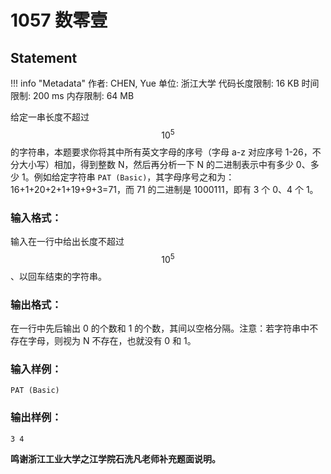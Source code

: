 
# 1057 数零壹

## Statement

!!! info "Metadata"
    作者: CHEN, Yue
    单位: 浙江大学
    代码长度限制: 16 KB
    时间限制: 200 ms
    内存限制: 64 MB

给定一串长度不超过 $$10^5$$ 的字符串，本题要求你将其中所有英文字母的序号（字母 a-z 对应序号 1-26，不分大小写）相加，得到整数 N，然后再分析一下 N 的二进制表示中有多少 0、多少 1。例如给定字符串 `PAT (Basic)`，其字母序号之和为：16+1+20+2+1+19+9+3=71，而 71 的二进制是 1000111，即有 3 个 0、4 个 1。

### 输入格式：

输入在一行中给出长度不超过 $$10^5$$、以回车结束的字符串。

### 输出格式：

在一行中先后输出 0 的个数和 1 的个数，其间以空格分隔。注意：若字符串中不存在字母，则视为 N 不存在，也就没有 0 和 1。

### 输入样例：
```plaintext
PAT (Basic)
```

### 输出样例：
```plaintext
3 4
```

**鸣谢浙江工业大学之江学院石洗凡老师补充题面说明。**

